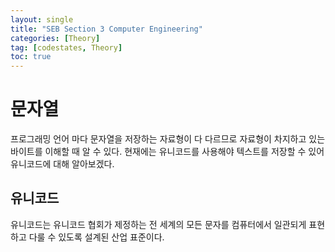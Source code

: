 ```yaml
---
layout: single
title: "SEB Section 3 Computer Engineering"
categories: [Theory]
tag: [codestates, Theory]
toc: true
---
```


# 문자열

프로그래밍 언어 마다 문자열을 저장하는 자료형이 다 다르므로 자료형이 차지하고 있는 바이트를 이해할 때 알 수 있다. 현재에는 유니코드를 사용해야 텍스트를 저장할 수 있어 유니코드에 대해 알아보겠다.

## 유니코드

유니코드는 유니코드 협회가 제정하는 전 세계의 모든 문자를 컴퓨터에서 일관되게 표현하고 다룰 수 있도록 설계된 산업 표준이다.

